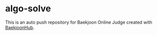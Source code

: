 # algo-solve
This is an auto push repository for Baekjoon Online Judge created with [BaekjoonHub](https://github.com/BaekjoonHub/BaekjoonHub).
